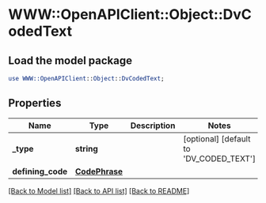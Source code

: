 # WWW::OpenAPIClient::Object::DvCodedText

## Load the model package
```perl
use WWW::OpenAPIClient::Object::DvCodedText;
```

## Properties
Name | Type | Description | Notes
------------ | ------------- | ------------- | -------------
**_type** | **string** |  | [optional] [default to &#39;DV_CODED_TEXT&#39;]
**defining_code** | [**CodePhrase**](CodePhrase.md) |  | 

[[Back to Model list]](../README.md#documentation-for-models) [[Back to API list]](../README.md#documentation-for-api-endpoints) [[Back to README]](../README.md)


